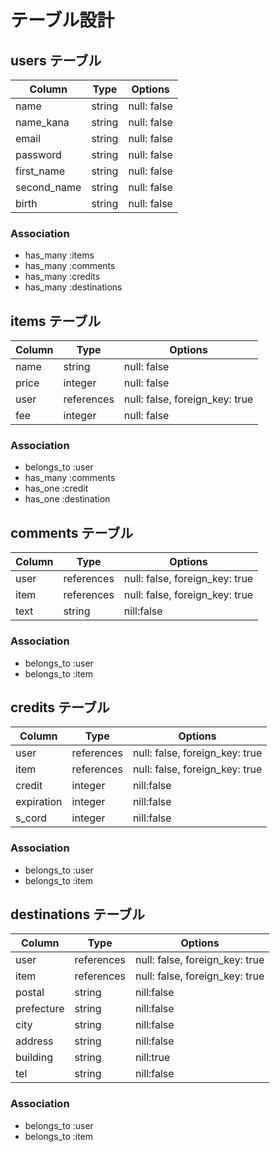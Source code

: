 # テーブル設計

## users テーブル

| Column     | Type   | Options     |
| --------   | ------ | ----------- |
| name       | string | null: false |
| name_kana  | string | null: false |
| email      | string | null: false |
| password   | string | null: false |
| first_name | string | null: false |
| second_name| string | null: false |
| birth      | string | null: false |

### Association

- has_many :items
- has_many :comments
- has_many :credits
- has_many :destinations

## items テーブル

| Column  | Type       | Options                        |
| ------  | ------     | -----------                    |
| name    | string     | null: false                    |
| price   | integer    | null: false                    |
| user    | references | null: false, foreign_key: true |
| fee     | integer    | null: false                    |

### Association

- belongs_to :user
- has_many :comments
- has_one :credit
- has_one :destination

## comments テーブル

| Column  | Type       | Options                        |
| ------- | ---------- | ------------------------------ |
| user    | references | null: false, foreign_key: true |
| item    | references | null: false, foreign_key: true |
| text    | string     | nill:false                     |

### Association

- belongs_to :user
- belongs_to :item

## credits テーブル

| Column    | Type       | Options                        |
| -------   | ---------- | ------------------------------ |
| user      | references | null: false, foreign_key: true |
| item      | references | null: false, foreign_key: true |
| credit    | integer    | nill:false                     |
| expiration| integer    | nill:false                     |
| s_cord    | integer    | nill:false                     |

### Association

- belongs_to :user
- belongs_to :item

## destinations テーブル

| Column    | Type       | Options                        |
| -------   | ---------- | ------------------------------ |
| user      | references | null: false, foreign_key: true |
| item      | references | null: false, foreign_key: true |
| postal    | string     | nill:false                     |
| prefecture| string     | nill:false                     |
| city      | string     | nill:false                     |
| address   | string     | nill:false                     |
| building  | string     | nill:true                      |
| tel       | string     | nill:false                     |

### Association

- belongs_to :user
- belongs_to :item